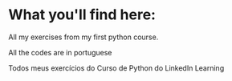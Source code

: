 # What you'll find here:

All my exercises from my first python course.

All the codes are in portuguese

 Todos meus exercícios do Curso de Python do LinkedIn Learning
